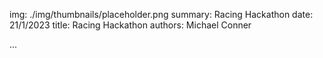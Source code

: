 img: ./img/thumbnails/placeholder.png
summary: Racing Hackathon
date: 21/1/2023
title: Racing Hackathon
authors: Michael Conner

...